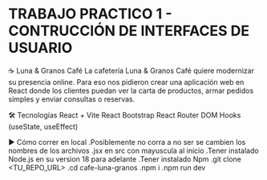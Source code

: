# TRABAJO PRACTICO 1 - CONTRUCCIÓN DE INTERFACES DE USUARIO


☕ Luna & Granos Café 
    La cafetería Luna & Granos Café quiere modernizar su presencia online. Para eso nos pidieron crear una aplicación web en React donde los clientes puedan ver la carta de productos, armar pedidos simples y enviar consultas o reservas.

🛠️ Tecnologías
    React + Vite
    React Bootstrap
    React Router DOM
    Hooks (useState, useEffect)

▶️ Cómo correr en local
    .Posiblemente no corra a no ser se cambien los nombres de los archivos .jsx en src con mayuscula al inicio
    .Tener instalado Node.js en su version 18 para adelante
    .Tener instalado Npm
    .git clone <TU_REPO_URL>
    .cd cafe-luna-granos
    .npm i
    .npm run dev
